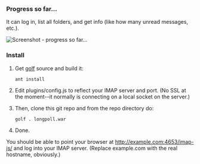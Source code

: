 ### Progress so far...

It can log in, list all folders, and get info (like how many unread messages,
etc.).

![Screenshot - progress so far...](http://github.com/micha/imap-js/raw/master/screenshot.png "Screenshot - progress so far...")

### Install

1. Get [golf](http://github.com/golf/golf) source and build it:

    `ant install`

2. Edit plugins/config.js to reflect your IMAP server and port. (No SSL at 
   the moment--it normally is connecting on a local socket on the server.)

3. Then, clone this git repo and from the repo directory do:

    `golf . longpoll.war`

4. Done.

You should be able to point your browser at http://example.com:4653/imap-js/
and log into your IMAP server. (Replace example.com with the real hostname,
obviously.)  

